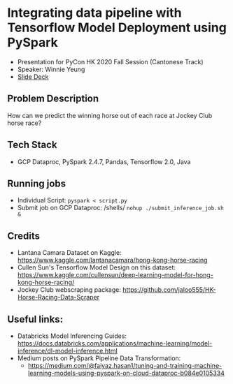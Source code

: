 # Integrating data pipeline with Tensorflow Model Deployment using PySpark
- Presentation for PyCon HK 2020 Fall Session (Cantonese Track)
- Speaker: Winnie Yeung
- [Slide Deck](https://bit.ly/32sYCgn)

## Problem Description
How can we predict the winning horse out of each race at Jockey Club horse race?

## Tech Stack
- GCP Dataproc, PySpark 2.4.7, Pandas, Tensorflow 2.0, Java

## Running jobs 
- Individual Script: ```pyspark < script.py```
- Submit job on GCP Dataproc: /shells/ ```nohup ./submit_inference_job.sh &```

## Credits
- Lantana Camara Dataset on Kaggle: https://www.kaggle.com/lantanacamara/hong-kong-horse-racing
- Cullen Sun's Tensorflow Model Design on this dataset: https://www.kaggle.com/cullensun/deep-learning-model-for-hong-kong-horse-racing/
- Jockey Club webscraping package: https://github.com/jaloo555/HK-Horse-Racing-Data-Scraper

## Useful links:
- Databricks Model Inferencing Guides: https://docs.databricks.com/applications/machine-learning/model-inference/dl-model-inference.html
- Medium posts on PySpark Pipeline Data Transformation: 
    - https://medium.com/@faiyaz.hasan1/tuning-and-training-machine-learning-models-using-pyspark-on-cloud-dataproc-b084e0105334



